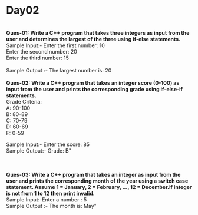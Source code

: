 # Day02
<br>
<b>Ques-01: Write a C++ program that takes three integers as input from the user and determines the largest of the three using if-else statements.</b>
<br>
Sample Input:- Enter the first number: 10<br>
Enter the second number: 20<br>
Enter the third number: 15<br>
<br>
Sample Output :- The largest number is: 20
<br>
<br>
<b>Ques-02: Write a C++ program that takes an integer score (0-100) as input from the user and prints the corresponding grade using if-else-if statements.</b>
<br>
Grade Criteria:<br>
A: 90-100<br>
B: 80-89<br>
C: 70-79<br>
D: 60-69<br>
F: 0-59<br>

Sample Input:- Enter the score: 85<br>
Sample Output:- Grade: B"<br>
<br>
<br>


<b>Ques-03: Write a C++ program that takes an integer as input from the user and prints the corresponding month of the year using a switch case statement. Assume 1 = January, 2 = February, ..., 12 = December.If integer is not from 1 to 12 then print invalid.</b>
<br>
Sample Input:-Enter a number : 5<br>
Sample Output :- The month is: May"<br>
<br>
